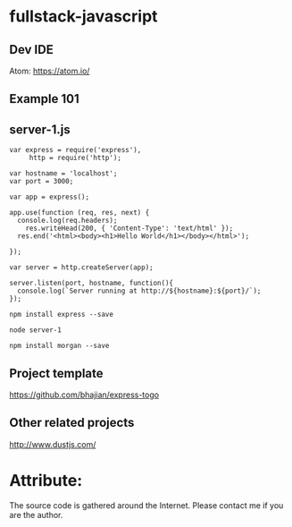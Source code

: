 # fullstack-javascript

## Dev IDE

Atom: https://atom.io/

## Example 101

## server-1.js
```
var express = require('express'),
     http = require('http');

var hostname = 'localhost';
var port = 3000;

var app = express();

app.use(function (req, res, next) {
  console.log(req.headers);
    res.writeHead(200, { 'Content-Type': 'text/html' });
  res.end('<html><body><h1>Hello World</h1></body></html>');

});

var server = http.createServer(app);

server.listen(port, hostname, function(){
  console.log(`Server running at http://${hostname}:${port}/`);
});
```

`npm install express --save`

`node server-1`

`npm install morgan --save`

## Project template

https://github.com/bhajian/express-togo

## Other related projects

http://www.dustjs.com/

# Attribute: 

The source code is gathered around the Internet. Please contact me if you are the author.

